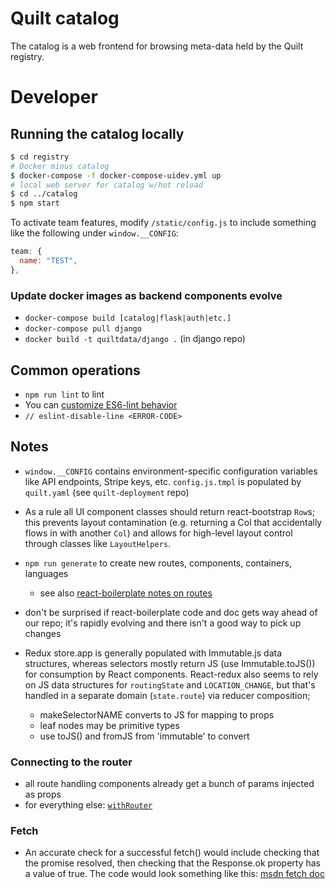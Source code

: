 # Quilt catalog
The catalog is a web frontend for browsing meta-data held by the Quilt registry.

# Developer
## Running the catalog locally
```sh
$ cd registry
# Docker minus catalog
$ docker-compose -f docker-compose-uidev.yml up
# local web server for catalog w/hot reload
$ cd ../catalog
$ npm start 
```
To activate team features, modify `/static/config.js` to include something
like the following under `window.__CONFIG`:
```javascript
team: {
  name: "TEST",
},
```

### Update docker images as backend components evolve
* `docker-compose build [catalog|flask|auth|etc.]`
* `docker-compose pull django`
* `docker build -t quiltdata/django .` (in django repo)

## Common operations
* `npm run lint` to lint
* You can [customize ES6-lint behavior](http://eslint.org/docs/user-guide/configuring)
* `// eslint-disable-line <ERROR-CODE>`

## Notes
- `window.__CONFIG` contains environment-specific configuration variables like API endpoints, Stripe keys, etc. `config.js.tmpl` is populated by `quilt.yaml` (see `quilt-deployment` repo) 

- As a rule all UI component classes should return react-bootstrap `Row`s;
  this prevents layout contamination (e.g. returning a Col that accidentally
  flows in with another `Col`) and allows for high-level layout control
  through classes like `LayoutHelpers`.

- `npm run generate` to create new routes, components, containers, languages
  - see also [react-boilerplate notes on routes](https://github.com/react-boilerplate/react-boilerplate/blob/master/docs/js/routing.md)

- don't be surprised if react-boilerplate code and doc gets way ahead of our repo;
it's rapidly evolving and there isn't a good way to pick up changes

- Redux store.app is generally populated with Immutable.js data structures, whereas
selectors mostly return JS (use Immutable.toJS()) for consumption by React components.
React-redux also seems to rely on JS data structures for `routingState` and `LOCATION_CHANGE`,
but that's handled in a separate domain (`state.route`) via reducer composition;
  - makeSelectorNAME converts to JS for mapping to props
  - leaf nodes may be primitive types
  - use toJS() and fromJS from 'immutable' to convert

### Connecting to the router
- all route handling components already get a bunch of params injected as props
- for everything else: [`withRouter`](https://github.com/ReactTraining/react-router/blob/c3cd9675bd8a31368f87da74ac588981cbd6eae7/upgrade-guides/v2.4.0.#d)

### Fetch
- An accurate check for a successful fetch() would include checking that the promise resolved, then checking that the Response.ok property has a value of true. The code would look something like this:
[msdn fetch doc](https://developer.mozilla.org/en-US/docs/Web/API/Fetch_API/Using_Fetch)
